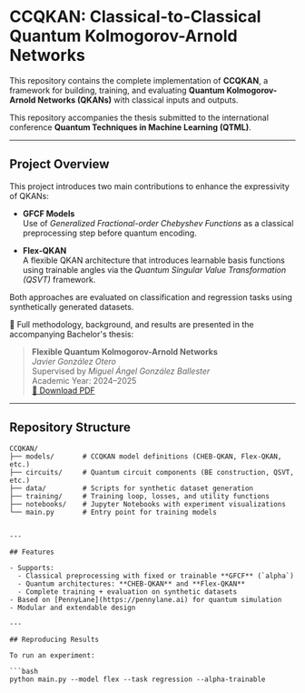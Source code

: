 # CCQKAN: Classical-to-Classical Quantum Kolmogorov-Arnold Networks

This repository contains the complete implementation of **CCQKAN**, a framework for building, training, and evaluating **Quantum Kolmogorov-Arnold Networks (QKANs)** with classical inputs and outputs.

This repository accompanies the thesis submitted to the international conference **Quantum Techniques in Machine Learning (QTML)**.  

---

## Project Overview

This project introduces two main contributions to enhance the expressivity of QKANs:

- **GFCF Models**  
  Use of *Generalized Fractional-order Chebyshev Functions* as a classical preprocessing step before quantum encoding.

- **Flex-QKAN**  
  A flexible QKAN architecture that introduces learnable basis functions using trainable angles via the *Quantum Singular Value Transformation (QSVT)* framework.

Both approaches are evaluated on classification and regression tasks using synthetically generated datasets.

📄 Full methodology, background, and results are presented in the accompanying Bachelor's thesis:

> **Flexible Quantum Kolmogorov-Arnold Networks**  
> *Javier González Otero*  
> Supervised by *Miguel Ángel González Ballester*  
> Academic Year: 2024–2025  
> [📄 Download PDF](./Quantum_Kolmogorov_Arnold_Networks_TFG.pdf)

---

## Repository Structure

```text
CCQKAN/
├── models/       # CCQKAN model definitions (CHEB-QKAN, Flex-QKAN, etc.)
├── circuits/     # Quantum circuit components (BE construction, QSVT, etc.)
├── data/         # Scripts for synthetic dataset generation
├── training/     # Training loop, losses, and utility functions
├── notebooks/    # Jupyter Notebooks with experiment visualizations
└── main.py       # Entry point for training models


---

## Features

- Supports:
  - Classical preprocessing with fixed or trainable **GFCF** (`alpha`)
  - Quantum architectures: **CHEB-QKAN** and **Flex-QKAN**
  - Complete training + evaluation on synthetic datasets
- Based on [PennyLane](https://pennylane.ai) for quantum simulation
- Modular and extendable design

---

## Reproducing Results

To run an experiment:

```bash
python main.py --model flex --task regression --alpha-trainable

